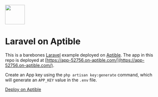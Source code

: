 <br>
<img src="https://user-images.githubusercontent.com/4295811/226700092-ffbd0c01-dba1-4880-8b77-a4d26e6228f0.svg"  width="64">

# Laravel on Aptible

This is a barebones [Laravel](https://laravel.com/) example deployed on [Aptible](https://aptible.com). The app in this repo is deployed at [https://app-52756.on-aptible.com/](https://app-52756.on-aptible.com/).

Create an App key using the `php artisan key:generate` command, which will generate an `APP_KEY` value in the `.env` file.

[Deploy on Aptible](https://app.aptible.com/create)
